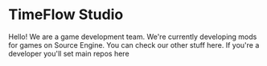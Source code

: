 # TimeFlow Studio
Hello! We are a game development team. We're currently developing mods for games on Source Engine. You can check our other stuff here. If you're a developer you'll set main repos here
